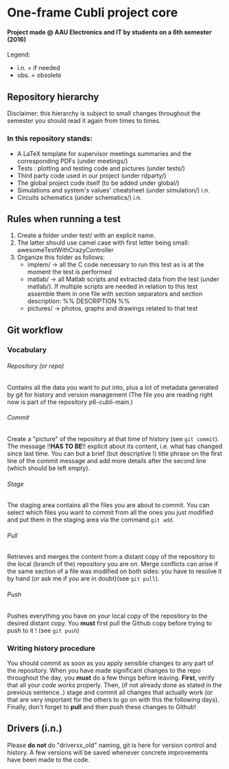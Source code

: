 # One-frame Cubli project core 
#### Project made @ AAU Electronics and IT by students on a 6th semester (2016)  

Legend: 
* i.n. = if needed
* obs. = obsolete

## Repository hierarchy
Disclaimer: this hierarchy is subject to small changes throughout the semester you should read it again from times to times.
### In this repository stands: 
* A LaTeX template for supervisor meetings summaries and the corresponding PDFs (under meetings/) 
* Tests : plotting and testing code and pictures (under tests/) 
* Third party code used in our project (under rdparty/) 
* The global project code itself (to be added under global/)
* Simulations and system's values' cheatsheet (under simulation/)  i.n.
* Circuits schematics (under schematics/) i.n.

## Rules when running a test
1. Create a folder under test/ with an explicit name.  
2. The latter should use camel case with first letter being small: awesomeTestWithCrazyController
3. Organize this folder as follows:
    * implem/  -> all the C code necessary to run this test as is at the moment the test is performed   
    * matlab/   -> all Matlab scripts and extracted data from the test (under matlab/). If multiple scripts are needed in relation to this test assemble them in one file with section separators and section description: %% DESCRIPTION %%
    * pictures/ -> photos, graphs and drawings related to that test


## Git workflow
### Vocabulary
###### Repository (or repo) 
Contains all the data you want to put into, plus a lot of metadata generated by git for history and version management (The file you are reading right now is part of the repository p6-cubli-main.)
###### Commit 
Create a "picture" of the repository at that time of history (see `git commit`). The message !!**HAS TO BE**!! explicit about its content, i.e. what has changed since last time. You can but a brief (but descriptive !) title phrase on the first line of the commit message and add more details after the second line (which should be left empty).
###### Stage 
The staging area contains all the files you are about to commit. You can select which files you want to commit from all the ones you just modified and put them in the staging area via the command `git add`.
###### Pull 
Retrieves and merges the content from a distant copy of the repository to the local (branch of the) repository you are on. Merge conflicts can arise if the same section of a file was modified on both sides: you have to resolve it by hand (or ask me if you are in doubt)(see `git pull`).
###### Push
Pushes everything you have on your local copy of the repository to the desired distant copy. You **must** first pull the Github copy before trying to push to it ! (see `git push`)

### Writing history procedure
You should commit as soon as you apply sensible changes to any part of the repository. 
When you have made significant changes to the repo throughout the day, you **must** do a few things before leaving. **First**, verify that all your *code works* properly. Then, (if not already done as stated in the previous sentence..) stage and commit all changes that actually work (or that are very important for the others to go on with this the following days). Finally, don't forget to **pull** and then push these changes to Github!


## Drivers (i.n.)
Please **do not** do "driverxx_old" naming, git is here for version control and history. A few versions will be saved whenever concrete improvements have been made to the code. 


